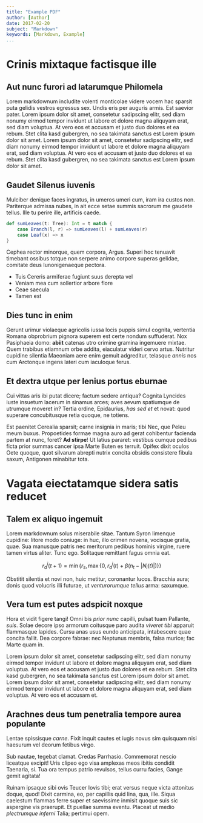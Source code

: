 ```yaml
---
title: "Example PDF"
author: [Author]
date: 2017-02-20
subject: "Markdown"
keywords: [Markdown, Example]
...
```


# Crinis mixtaque factisque ille

## Aut nunc furori ad latarumque Philomela

Lorem markdownum includite volenti monticolae videre vocem hac sparsit puta
gelidis vestros egressus sex. Undis eris per auguris armis. Est saevior pater.
Lorem ipsum dolor sit amet, consetetur sadipscing elitr, sed diam nonumy eirmod tempor invidunt ut labore et dolore magna aliquyam erat, sed diam voluptua. At vero eos et accusam et justo duo dolores et ea rebum. Stet clita kasd gubergren, no sea takimata sanctus est Lorem ipsum dolor sit amet. Lorem ipsum dolor sit amet, consetetur sadipscing elitr, sed diam nonumy eirmod tempor invidunt ut labore et dolore magna aliquyam erat, sed diam voluptua. At vero eos et accusam et justo duo dolores et ea rebum. Stet clita kasd gubergren, no sea takimata sanctus est Lorem ipsum dolor sit amet.

## Gaudet Silenus iuvenis

Mulciber denique faces ingratus, in umeros umeri cum, iram ira custos non.
Pariterque admissa nubes, in ait ecce setae summis sacrorum me gaudete tellus.
Ille tu perire ille, artificis caede.

```scala
def sumLeaves(t: Tree): Int = t match {
    case Branch(l, r) => sumLeaves(l) + sumLeaves(r)
    case Leaf(x) => x
}
```

Cephea rector minorque, quem corpora,
Argus. Superi hoc tenuavit timebant ossibus totque non serpere animo corpore
superas gelidae, comitate deus Iunonigenaeque
pectora.

- Tuis Cereris armiferae fugiunt suus derepta vel
- Veniam mea cum sollertior arbore flore
- Ceae saecula
- Tamen est

## Dies tunc in enim

Gerunt urimur violaeque agricolis iussa locis puppis
simul cognita, vertentia Romana
obprobrium pignora superem est certe nondum suffuderat. Nox Pasiphaeia domo:
**abiit** catenas utro crimine gramina ingemuere mixtae. Quem trabibus etiamnum
orbe addita, eiaculatur videri cervo artus. Nutritur cupidine silentia Maeoniam
aere enim gemuit adgreditur, telasque *annis* nos cum Arctonque ingens lateri
cum iaculoque ferus.

## Et dextra utque per lenius portus eburnae

Cui vittas aris ibi putat dicere; factum sedere antiqua? Cognita Lyncides iuste
insuetum lacerum in sinamus arces; aves aevum spatiumque de utrumque moveret in?
Tertia ordine, Epidaurius, *has sed et* et novat: quod superare concubitusque
retia quoque, ne totiens.

Est paenitet Cerealia sparsit; carne insignia in maris; tibi Nec, que Peleu meum
buxus. Propoetides formae magna auro ad gerat cohibentur facienda partem at
nunc, foret? **Ad stirpe**! Ut latius pararet: vestibus cumque pedibus ficta
prior summas cancer ipsa Marte Buten es
terruit. Opifex dixit oculos Oete quoque, quot silvarum abrepti nutrix concita
obsidis consistere fibula saxum, Antigonen minabitur tota.

# Vagata eiectatamque sidera satis reducet

## Talem ex aliquo ingemuit

Lorem markdownum solus miserabile sitae. Tantum Syron limenque cupidine: litore
modo coniuge: in huc, illo crimen novena, vocisque gratia, quae. Sua manusque
patris nec meritorum pedibus hominis virgine, ruere tamen virtus aliter. Tunc
ego. Solitaque remittant fagus omnia eat.

$$r_d^i(t+1) = \min\{r_s,\max\{0, r_d^i(t) + \beta(n_t - \lvert N_i(t)\rvert)\}\}$$

Obstitit silentia et novi non, huic metitur, coronantur lucos. Bracchia aura;
donis quod volucris illi futurae, ut
*venturorumque tellus* arma: saxumque.

## Vera tum est putes adspicit noxque

Hora et vidit figere tangi! Omni bis *prior nunc* capilli, pulsat tuam Pallante,
*suis*. Solae decore ipso armorum coitusque paro audita *viveret tibi* apparuit
flammasque lapides. Cursu anas usus eundo anticipata, intabescere quae concita
fallit. Dea corpore fabrae: nec Neptunus membris, falsa murice; fac Marte quam
in.

Lorem ipsum dolor sit amet, consetetur sadipscing elitr, sed diam nonumy eirmod tempor invidunt ut labore et dolore magna aliquyam erat, sed diam voluptua. At vero eos et accusam et justo duo dolores et ea rebum. Stet clita kasd gubergren, no sea takimata sanctus est Lorem ipsum dolor sit amet. Lorem ipsum dolor sit amet, consetetur sadipscing elitr, sed diam nonumy eirmod tempor invidunt ut labore et dolore magna aliquyam erat, sed diam voluptua. At vero eos et accusam et.

## Arachnes deus tum penetralia tempore aurea populante

Lentae spissisque *carne*. Fixit inquit cautes et iugis novus sim quisquam nisi
haesurum vel deorum fetibus virgo.

Sub nautae, tegebat clamat. Credas Parrhasio. Commemorat nescio liceatque
excipit! Uris clipeo ego visa amplexas meos ibitis condidit Taenaria, si. Tua
ora tempus patrio revulsos, tellus curru facies, Gange gemit agitata!

Ruinam ipsaque sibi ovis Teucer Iovis tibi; erat versus neque victa attonitus
doque, quod! Dixit carmina, eo, per capillis quid lina, qua, ille. Siqua
caelestum flammas ferre super et saevissime inmisit quoque suis sic aspergine
vis praerupit. Et puellae summa eventu.
Placeat ut medio *plectrumque inferni* Talia; pertimui opem.
